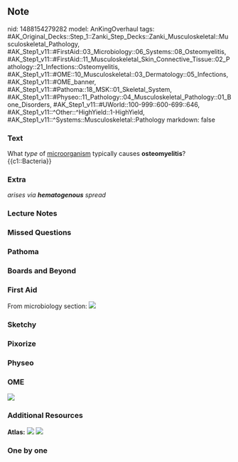 ## Note
nid: 1488154279282
model: AnKingOverhaul
tags: #AK_Original_Decks::Step_1::Zanki_Step_Decks::Zanki_Musculoskeletal::Musculoskeletal_Pathology, #AK_Step1_v11::#FirstAid::03_Microbiology::06_Systems::08_Osteomyelitis, #AK_Step1_v11::#FirstAid::11_Musculoskeletal_Skin_Connective_Tissue::02_Pathology::21_Infections::Osteomyelitis, #AK_Step1_v11::#OME::10_Musculoskeletal::03_Dermatology::05_Infections, #AK_Step1_v11::#OME_banner, #AK_Step1_v11::#Pathoma::18_MSK::01_Skeletal_System, #AK_Step1_v11::#Physeo::11_Pathology::04_Musculoskeletal_Pathology::01_Bone_Disorders, #AK_Step1_v11::#UWorld::100-999::600-699::646, #AK_Step1_v11::^Other::^HighYield::1-HighYield, #AK_Step1_v11::^Systems::Musculoskeletal::Pathology
markdown: false

### Text
<div>
  <div>
    What <i>type</i> of <u>microorganism</u> typically causes
    <b>osteomyelitis</b>?
  </div>
  <div>
    {{c1::Bacteria}}
  </div>
</div>

### Extra
<i>arises via <b>hematogenous</b> spread</i>

### Lecture Notes


### Missed Questions


### Pathoma


### Boards and Beyond


### First Aid
From microbiology section: <img src="tmpq0s9ff.png">

### Sketchy


### Pixorize


### Physeo


### OME
<div class="ome-widget">
  <a href="https://onlinemeded.org?ref=anki"><img src=
  "_OME_AnkiFlashcards_General_3.png"></a>
</div>

### Additional Resources
<b>Atlas:</b> <img src="tmpMqFylk.png"> <img src="tmp4pKYXm.png">

### One by one

